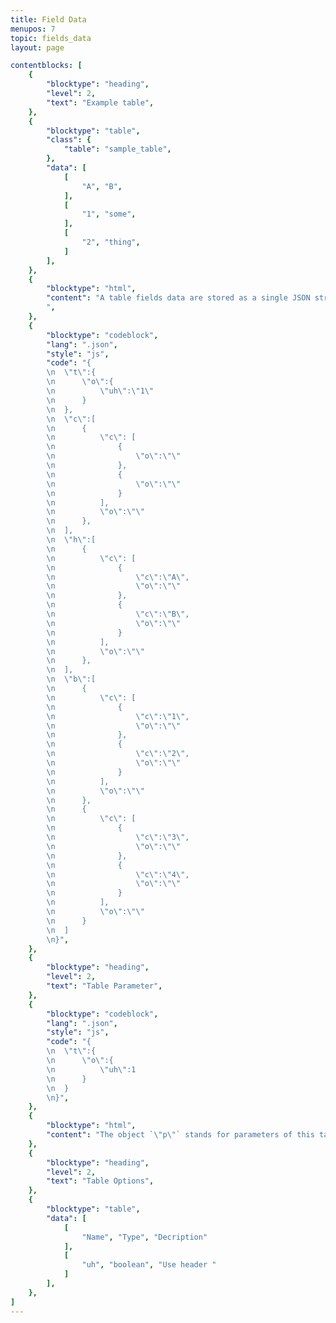 ```yaml
---
title: Field Data
menupos: 7
topic: fields_data
layout: page

contentblocks: [
	{
		"blocktype": "heading",
		"level": 2,
		"text": "Example table",
	},
	{
		"blocktype": "table",
		"class": {
			"table": "sample_table",
		},
		"data": [
			[
				"A", "B",
			],
			[
				"1", "some",
			],
			[
				"2", "thing",
			]
		],
	},
	{
		"blocktype": "html",
		"content": "A table fields data are stored as a single JSON string. The table above is stored in the database as the following JSON string…
		",
	},
	{
		"blocktype": "codeblock",
		"lang": ".json",
		"style": "js",
		"code": "{
		\n	\"t\":{
		\n		\"o\":{
		\n			\"uh\":\"1\"
		\n		}
		\n	},
		\n	\"c\":[
		\n		{
		\n			\"c\": [
		\n				{
		\n					\"o\":\"\"
		\n				},
		\n				{
		\n					\"o\":\"\"
		\n				}
		\n			],
		\n			\"o\":\"\"
		\n		},
		\n	],
		\n	\"h\":[
		\n		{
		\n			\"c\": [
		\n				{
		\n					\"c\":\"A\",
		\n					\"o\":\"\"
		\n				},
		\n				{
		\n					\"c\":\"B\",
		\n					\"o\":\"\"
		\n				}
		\n			],
		\n			\"o\":\"\"
		\n		},
		\n	],
		\n	\"b\":[
		\n		{
		\n			\"c\": [
		\n				{
		\n					\"c\":\"1\",
		\n					\"o\":\"\"
		\n				},
		\n				{
		\n					\"c\":\"2\",
		\n					\"o\":\"\"
		\n				}
		\n			],
		\n			\"o\":\"\"
		\n		},
		\n		{
		\n			\"c\": [
		\n				{
		\n					\"c\":\"3\",
		\n					\"o\":\"\"
		\n				},
		\n				{
		\n					\"c\":\"4\",
		\n					\"o\":\"\"
		\n				}
		\n			],
		\n			\"o\":\"\"
		\n		}
		\n	]
		\n}",
	},
	{
		"blocktype": "heading",
		"level": 2,
		"text": "Table Parameter",
	},
	{
		"blocktype": "codeblock",
		"lang": ".json",
		"style": "js",
		"code": "{
		\n	\"t\":{
		\n		\"o\":{
		\n			\"uh\":1
		\n		}
		\n	}
		\n}",
	},
	{
		"blocktype": "html",
		"content": "The object `\"p\"` stands for parameters of this table. This parameter object has an object `\"o\"` which stands for options.",
	},
	{
		"blocktype": "heading",
		"level": 2,
		"text": "Table Options",
	},
	{
		"blocktype": "table",
		"data": [
			[
				"Name", "Type", "Decription"
			],
			[
				"uh", "boolean", "Use header "
			]
		],
	},
]
---
```

